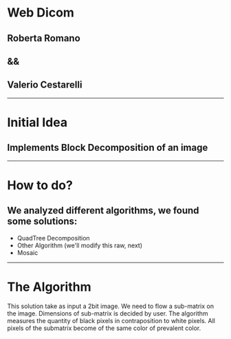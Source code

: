 # Web Dicom
##   Roberta Romano
##         &&
##  Valerio Cestarelli

- - -
# Initial Idea

## Implements Block Decomposition of an image

- - -
# How to do?

## We analyzed different algorithms, we found some solutions:
* QuadTree Decomposition
* Other Algorithm (we'll modify this raw, next)
* Mosaic


- - -
# The Algorithm

This solution take as input a 2bit image.
We need to flow a sub-matrix on the image.
Dimensions of sub-matrix is decided by user.
The algorithm measures the quantity of black pixels in contraposition to white pixels.
All pixels of the submatrix become of the same color of prevalent color.


